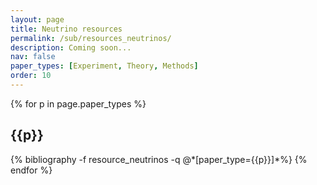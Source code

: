 ```yaml
---
layout: page
title: Neutrino resources
permalink: /sub/resources_neutrinos/
description: Coming soon...
nav: false
paper_types: [Experiment, Theory, Methods]
order: 10
---
```


<div class="publications">
{% for p in page.paper_types %}
  <h2 class="year">{{p}}</h2>
  {% bibliography -f resource_neutrinos -q @*[paper_type={{p}}]*%}
{% endfor %}
</div>
